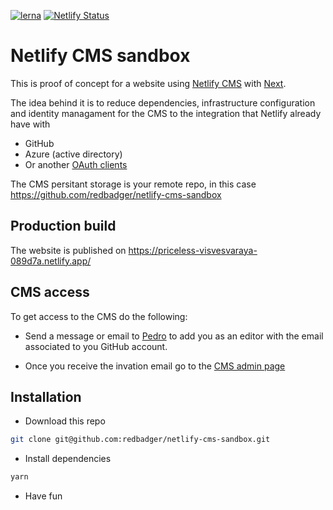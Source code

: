 [![lerna](https://img.shields.io/badge/maintained%20with-lerna-cc00ff.svg)](https://lerna.js.org/)
[![Netlify Status](https://api.netlify.com/api/v1/badges/4d494950-1c5d-49c7-976c-229f166d02d1/deploy-status)](https://app.netlify.com/sites/priceless-visvesvaraya-089d7a/deploys)

# Netlify CMS sandbox

This is proof of concept for a website using [Netlify CMS][netlify-cms] with [Next][next].

The idea behind it is to reduce dependencies, infrastructure configuration and identity managament for the CMS to the integration that Netlify already have with

- GitHub
- Azure (active directory)
- Or another [OAuth clients](oauth-clients)

[netlify-cms]: https://www.netlifycms.org/docs/intro/
[next]: https://nextjs.org/
[oauth-clients]: https://www.netlifycms.org/docs/external-oauth-clients/

The CMS persitant storage is your remote repo, in this case https://github.com/redbadger/netlify-cms-sandbox

## Production build

The website is published on https://priceless-visvesvaraya-089d7a.netlify.app/

## CMS access

To get access to the CMS do the following:

- Send a message or email to [Pedro][pedro] to add you as an editor with the email associated to you GitHub account.

- Once you receive the invation email go to the [CMS admin page][cms-admin]

[pedro]: mailto:pedro.martin@red-badger.com
[cms-admin]: https://priceless-visvesvaraya-089d7a.netlify.app/admin

## Installation

- Download this repo

```sh
git clone git@github.com:redbadger/netlify-cms-sandbox.git
```

- Install dependencies

```sh
yarn
```

- Have fun
